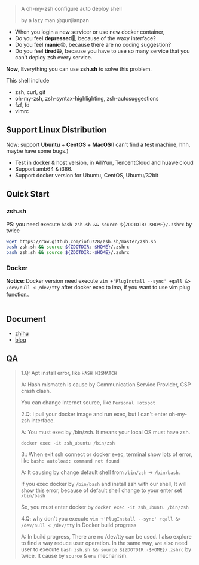 > A oh-my-zsh configure auto deploy shell
>
> by a lazy man @gunjianpan

- When you login a new servicer or use new docker container,
- Do you feel **depressed**🙉, because of the waxy interface?
- Do you feel **manic**😡, because there are no coding suggestion?
- Do you feel **tired**😷, because you have to use so many service that you can't deploy zsh every service.

**Now**, Everything you can use **zsh.sh** to solve this problem.

This shell include

- zsh, curl, git
- oh-my-zsh, zsh-syntax-highlighting, zsh-autosuggestions
- fzf, fd
- vimrc

## Support Linux Distribution

Now: support **Ubuntu** + **CentOS** + **MacOS**(I can't find a test machine, hhh, maybe have some bugs.)

- Test in docker & host version, in AiliYun, TencentCloud and huaweicloud
- Support amb64 & i386.
- Support docker version for Ubuntu, CentOS, Ubuntu/32bit

## Quick Start

### zsh.sh

PS: you need execute `bash zsh.sh && source ${ZDOTDIR:-$HOME}/.zshrc` by twice

```bash
wget https://raw.github.com/iofu728/zsh.sh/master/zsh.sh
bash zsh.sh && source ${ZDOTDIR:-$HOME}/.zshrc
bash zsh.sh && source ${ZDOTDIR:-$HOME}/.zshrc
```

### Docker

**Notice**: Docker version need execute `vim +'PlugInstall --sync' +qall &> /dev/null < /dev/tty` after docker exec to ima, if you want to use vim plug function。

```bash

```

## Document

- [zhihu](https://zhuanlan.zhihu.com/p/53380250)
- [blog](https://wyydsb.xin/other/terminal.html)

## QA

> 1.Q: Apt install error, like `HASH MISMATCH`
>
> A: Hash mismatch is cause by Communication Service Provider, CSP crash clash.
>
> You can change Internet source, like `Personal Hotspot`
>
> 2.Q: I pull your docker image and run exec, but I can't enter oh-my-zsh interface.
>
> A: You must exec by /bin/zsh. It means your local OS must have zsh.
>
> `docker exec -it zsh_ubuntu /bin/zsh`
>
> 3.: When exit ssh connect or docker exec, terminal show lots of error, like `bash: autoload: command not found`
>
> A: It causing by change default shell from `/bin/zsh` -> `/bin/bash`.
>
> If you exec docker by `/bin/bash` and install zsh with our shell, It will show this error,
> because of default shell change to your enter set `/bin/bash`
>
> So, you must enter docker by `docker exec -it zsh_ubuntu /bin/zsh`
>
> 4.Q: why don't you execute `vim +'PlugInstall --sync' +qall &> /dev/null < /dev/tty` in Docker build progress
>
> A: In build progress, There are no /dev/tty can be used. I also explore to find a way reduce user operation.
> In the same way, we also need user to execute `bash zsh.sh && source ${ZDOTDIR:-$HOME}/.zshrc` by twice.
> It cause by `source` & `env` mechanism.
